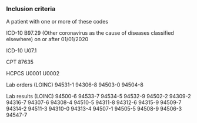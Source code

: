### Inclusion criteria

A patient with one or more of these codes

ICD-10 B97.29 (Other coronavirus as the cause of diseases classified elsewhere) on or after 01/01/2020

ICD-10
U07.1

CPT 
87635

HCPCS 
U0001
U0002

Lab orders (LOINC)
94531-1 
94306-8
94503-0
94504-8

Lab results (LOINC)
94500-6
94533-7
94534-5
94532-9
94502-2
94309-2
94316-7
94307-6
94308-4
94510-5
94311-8
94312-6
94315-9
94509-7
94314-2
94511-3
94310-0
94313-4
94507-1
94505-5
94508-9
94506-3
94547-7

